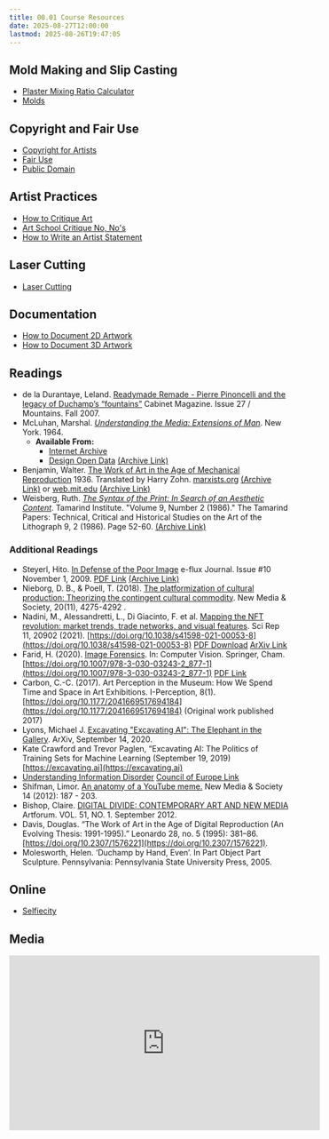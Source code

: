 ```yaml
---
title: 00.01 Course Resources
date: 2025-08-27T12:00:00
lastmod: 2025-08-26T19:47:05
---
```


## Mold Making and Slip Casting

- [Plaster Mixing Ratio Calculator](../../../../making/plaster-calculator.md)
- [Molds](../../../../making/molds.md)

## Copyright and Fair Use

- [Copyright for Artists](../../../../copyright/copyright-for-artists.md)
- [Fair Use](../../../../copyright/fair-use.md)
- [Public Domain](../../../../copyright/public-domain.md)

## Artist Practices

- [How to Critique Art](../../../../art-faq/how-to-critique-art.md)
- [Art School Critique No, No's](../../../../art-faq/art-school-critique-no-nos.md)
- [How to Write an Artist Statement](../../../../art-faq/how-to-write-an-artist-statement.md)

## Laser Cutting

- [Laser Cutting](../../../../digital-fabrication/laser-cutting/laser-cutting.md)

## Documentation

- [How to Document 2D Artwork](../../../../photography/how-to-document-2d-artwork.md)
- [How to Document 3D Artwork](../../../../photography/how-to-document-3d-artwork.md)

## Readings

- de la Durantaye, Leland. [Readymade Remade - Pierre Pinoncelli and the legacy of Duchamp’s “fountains”](https://www.cabinetmagazine.org/issues/27/durantaye.php) Cabinet Magazine. Issue 27 / Mountains. Fall 2007.
- McLuhan, Marshal. [_Understanding the Media: Extensions of Man_](https://archive.org/details/ETC0624/). New York. 1964.
  - **Available From:**
    - [Internet Archive](https://archive.org/details/ETC0624/)
    - [Design Open Data](https://designopendata.wordpress.com/wp-content/uploads/2014/05/understanding-media-mcluhan.pdf) [(Archive Link)](https://web.archive.org/web/20240428061708/https://designopendata.wordpress.com/wp-content/uploads/2014/05/understanding-media-mcluhan.pdf)
- Benjamin, Walter. [The Work of Art in the Age of Mechanical Reproduction](https://www.marxists.org/reference/subject/philosophy/works/ge/benjamin.htm) 1936. Translated by Harry Zohn. [marxists.org](https://www.marxists.org/) [(Archive Link)](https://web.archive.org/web/20240418175200/https://www.marxists.org/reference/subject/philosophy/works/ge/benjamin.htm) or [web.mit.edu](https://web.mit.edu/) [(Archive Link)](https://web.archive.org/web/20240622141032/https://web.mit.edu/allanmc/www/benjamin.pdf)
- Weisberg, Ruth. [_The Syntax of the Print: In Search of an Aesthetic Content_](https://digitalrepository.unm.edu/tamarind_papers/vol9/iss2/1/). Tamarind Institute. "Volume 9, Number 2 (1986)." The Tamarind Papers: Technical, Critical and Historical Studies on the Art of the Lithograph 9, 2 (1986). Page 52-60. [(Archive Link)](https://web.archive.org/web/20230826184444/https://digitalrepository.unm.edu/tamarind_papers/vol9/iss2/1/)

### Additional Readings

- Steyerl, Hito. [In Defense of the Poor Image](https://www.e-flux.com/journal/10/61362/in-defense-of-the-poor-image) e-flux Journal. Issue #10 November 1, 2009. [PDF Link](http://worker01.e-flux.com/pdf/article_94.pdf) [(Archive Link)](https://web.archive.org/web/20250726102654/https://www.e-flux.com/journal/10/61362/in-defense-of-the-poor-image)
- Nieborg, D. B., & Poell, T. (2018). [The platformization of cultural production: Theorizing the contingent cultural commodity](https://pure.uva.nl/ws/files/31895348/The_platformization_of_cultural_production.pdf). New Media & Society, 20(11), 4275-4292 .
- Nadini, M., Alessandretti, L., Di Giacinto, F. et al. [Mapping the NFT revolution: market trends, trade networks, and visual features](https://www.nature.com/articles/s41598-021-00053-8). Sci Rep 11, 20902 (2021). [https://doi.org/10.1038/s41598-021-00053-8](https://doi.org/10.1038/s41598-021-00053-8) [PDF Download](https://www.nature.com/articles/s41598-021-00053-8.pdf) [ArXiv Link](https://arxiv.org/abs/2106.00647)
- Farid, H. (2020). [Image Forensics](https://doi.org/10.1007/978-3-030-03243-2_877-1). In: Computer Vision. Springer, Cham. [https://doi.org/10.1007/978-3-030-03243-2_877-1](https://doi.org/10.1007/978-3-030-03243-2_877-1) [PDF Link](https://farid.berkeley.edu/downloads/publications/CVReference20.pdf)
- Carbon, C.-C. (2017). Art Perception in the Museum: How We Spend Time and Space in Art Exhibitions. I-Perception, 8(1). [https://doi.org/10.1177/2041669517694184](https://doi.org/10.1177/2041669517694184) (Original work published 2017)
- Lyons, Michael J. [Excavating "Excavating AI": The Elephant in the Gallery](https://doi.org/10.48550/arXiv.2009.01215). ArXiv, September 14, 2020.
- Kate Crawford and Trevor Paglen, “Excavating AI: The Politics of Training Sets for Machine Learning (September 19, 2019) [https://excavating.ai](https://excavating.ai)
- [Understanding Information Disorder](https://firstdraftnews.org/long-form-article/understanding-information-disorder/) [Council of Europe Link](https://edoc.coe.int/en/media/7495-information-disorder-toward-an-interdisciplinary-framework-for-research-and-policy-making.html)
- Shifman, Limor. [An anatomy of a YouTube meme.](https://bpb-us-e2.wpmucdn.com/sites.middlebury.edu/dist/2/3208/files/2014/07/YouTubeMeme2.pdf) New Media & Society 14 (2012): 187 - 203.
- Bishop, Claire. [DIGITAL DIVIDE: CONTEMPORARY ART AND NEW MEDIA](https://www.artforum.com/features/digital-divide-contemporary-art-and-new-media-200814/) Artforum. VOL. 51, NO. 1. September 2012.
- Davis, Douglas. “The Work of Art in the Age of Digital Reproduction (An Evolving Thesis: 1991-1995).” Leonardo 28, no. 5 (1995): 381–86. [https://doi.org/10.2307/1576221](https://doi.org/10.2307/1576221).
- Molesworth, Helen. ‘Duchamp by Hand, Even’. In Part Object Part Sculpture. Pennsylvania: Pennsylvania State University Press, 2005.

## Online

- [Selfiecity](https://selfiecity.net/?utm_source=chatgpt.com#)

## Media

<div class="video-grid">

<div class="iframe-16-9-container">
<iframe class="youTubeIframe" width="560" height="315" src="https://www.youtube.com/embed/t1axnba_Ueg?si=adjl9cxo1CEHvsaZ" title="YouTube video player" frameborder="0" allow="accelerometer; autoplay; clipboard-write; encrypted-media; gyroscope; picture-in-picture; web-share" referrerpolicy="strict-origin-when-cross-origin" allowfullscreen></iframe>
</div>

</div>
